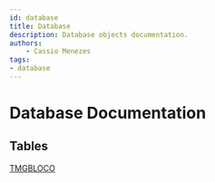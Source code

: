 ```yaml
---
id: database
title: Database
description: Database objects documentation.
authors:
    - Cassio Menezes
tags: 
- database
---
```

# Database Documentation

## Tables

[TMGBLOCO](TMGBLOCO.md)

